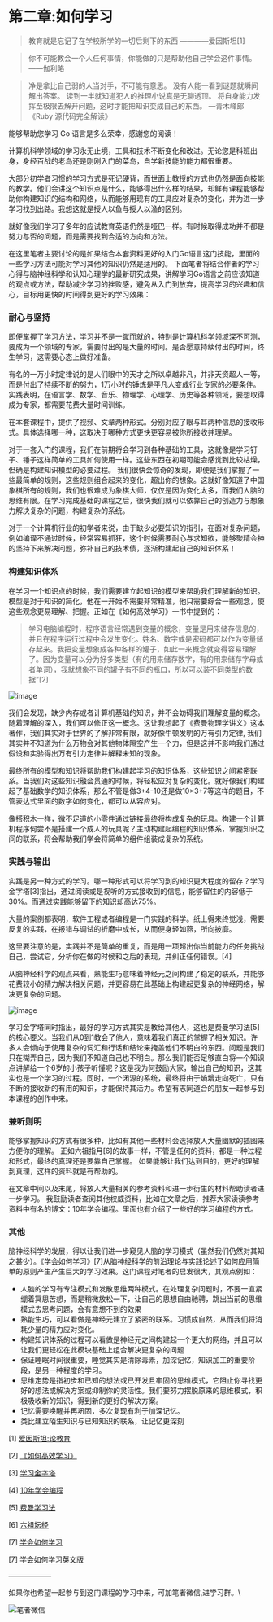 # 第二章:如何学习

> 教育就是忘记了在学校所学的一切后剩下的东西 ————爱因斯坦\[1]

> 你不可能教会一个人任何事情，你能做的只是帮助他自己学会这件事情。——伽利略

> 净是拿比自己弱的人当对手，不可能有意思。 没有人能一看到谜题就瞬间解出答案。 读到一半就知道犯人的推理小说真是无聊透顶。 将自身能力发挥至极限去解开问题，这时才能把知识变成自己的东西。 —青木峰郎《Ruby 源代码完全解读》

能够帮助您学习 Go 语言是多么荣幸，感谢您的阅读！

计算机科学领域的学习永无止境，工具和技术不断变化和改进。无论您是科班出身，身经百战的老鸟还是刚刚入门的菜鸟，自学新技能的能力都很重要。

大部分初学者习惯的学习方式是死记硬背，而世面上教授的方式也仍然是面向技能的教学。他们会讲这个知识点是什么，能够得出什么样的结果，却鲜有课程能够帮助你构建知识的结构和网络，从而能够用现有的工具应对复杂的变化，并为进一步学习找到出路。我想这就是授人以鱼与授人以渔的区别。

就好像我们学习了多年的应试教育英语仍然是哑巴一样。有时候取得成功并不都是努力与否的问题，而是需要找到合适的方向和方法。

在这里笔者主要讨论的是如果结合本套资料更好的入门Go语言这门技能，里面的一些学习方法可能对学习其他的知识仍然是适用的。 下面笔者将结合作者的学习心得与脑神经科学和认知心理学的最新研究成果，讲解学习Go语言之前应该知道的观点或方法，帮助减少学习的挫败感，避免从入门到放弃，提高学习的兴趣和信心，目标用更快的时间得到更好的学习效果：

### 耐心与坚持

即便掌握了学习方法，学习并不是一蹴而就的，特别是计算机科学领域深不可测，要成为一个领域的专家，需要付出的是大量的时间。是否愿意持续付出的时间，终生学习，这需要心态上做好准备。

有名的一万小时定律说的是人们眼中的天才之所以卓越非凡，并非天资超人一等，而是付出了持续不断的努力，1万小时的锤炼是平凡人变成行业专家的必要条件。实践表明，在语言学、数学、音乐、物理学、心理学、历史等各种领域，要想取得成为专家，都需要花费大量时间训练。

在本套课程中，提供了视频、文章两种形式。分别对应了眼与耳两种信息的接收形式。具体选择哪一种，这取决于哪种方式更快更容易被你所接收并理解。

对于一套入门的课程，我们在前期将会学习到各种基础的工具，这就像是学习钉子、锤子这样简单的工具如何使用一样。这些东西在初期可能会感觉到比较枯燥，但确是构建知识模型的必要过程。 我们很快会惊奇的发现，即便是我们掌握了一些最简单的规则，这些规则组合起来的变化，超出你的想象。这就好像知道了中国象棋所有的规则，我们也很难成为象棋大师，仅仅是因为变化太多，而我们人脑的思维有限。在学习完成基础的课程之后，很快我们就可以依靠自己的创造力与想象力解决复杂的问题，构建复杂的系统。

对于一个计算机行业的初学者来说，由于缺少必要知识的指引，在面对复杂问题，例如编译不通过时候，经常容易抓狂，这个时候需要耐心与求知欲，能够聚精会神的坚持下来解决问题，弥补自己的技术债，逐渐构建起自己的知识体系！

### 构建知识体系

在学习一个知识点的时候，我们需要建立起知识的模型来帮助我们理解新的知识。 模型是对于知识的简化，他在一开始不需要非常精准，他只需要综合一些观念，使这些观念更易理解、把握。正如在《如何高效学习》一书中提到的：

> 学习电脑编程时，程序语言经常遇到变量的概念，变量是用来储存信息的，并且在程序运行过程中会发生变化。姓名、数字或是密码都可以作为变量储存起来。我把变量想象成各种各样的罐子，如此一来概念就变得容易理解了。因为变量可以分为好多类型（有的用来储存数字，有的用来储存字母或者单词），我就想象不同的罐子有不同的瓶口，所以可以装不同类型的数据”\[2]

![image](https://user-images.githubusercontent.com/42735226/150683963-ac17514e-30cc-46e1-9ef7-5fdc65440328.png)

我们会发现，缺少内存或者计算机基础的知识，并不会妨碍我们理解变量的概念。随着理解的深入，我们可以修正这一概念。这让我想起了《费曼物理学讲义》这本著作，我们其实对于世界的了解非常有限，就好像牛顿发明的万有引力定律, 我们其实并不知道为什么万物会对其他物体隔空产生一个力，但是这并不影响我们通过假设和实验得出万有引力定律并解释未知的现象。

最终所有的模型和知识将帮助我们构建起学习的知识体系，这些知识之间紧密联系。当我们对这些知识融会贯通的时候，将轻松应对复杂的变化。就好像我们构建起了基础数学的知识体系，那么不管是做3+4-10还是做10×3+7等这样的题目，不管表达式里面的数字如何变化，都可以从容应对。

像搭积木一样，微不足道的小零件通过链接最终将构成复杂的玩具。构建一个计算机程序何尝不是搭建一个成人的玩具呢？主动构建起编程的知识体系，掌握知识之间的联系，将会帮助我们学会将简单的组件组装成复杂的系统。

### 实践与输出

实践是另一种方式的学习。哪一种形式可以将学习到的知识更大程度的留存？学习金字塔\[3]指出，通过阅读或是视听的方式接收到的信息，能够留住的内容低于30%。而通过实践能够留下的知识却高达75%。

大量的案例都表明，软件工程或者编程是一门实践的科学。纸上得来终觉浅，需要反复的实践，在报错与调试的折磨中成长，从而便身轻如燕，所向披靡。

这里要注意的是，实践并不是简单的重复，而是用一项超出你当前能力的任务挑战自己，尝试它，分析你在做的时候和之后的表现，并纠正任何错误。\[4]

从脑神经科学的观点来看，熟能生巧意味着神经元之间构建了稳定的联系，并能够花费较小的精力解决相关问题，并更容易在此基础上构建起更复杂的神经网络，解决更复杂的问题。

![image](https://user-images.githubusercontent.com/42735226/150683974-9dc3020e-d821-4bfc-bf5a-61a406b70185.png)

学习金字塔同时指出，最好的学习方式其实是教给其他人，这也是费曼学习法\[5]的核心要义。当我们从0到1教会了他人，意味着我们真正的掌握了相关知识。许多人会倾向于使用复杂的词汇和行话和结论来掩盖他们不明白的东西。问题是我们只在糊弄自己，因为我们不知道自己也不明白。那么我们能否足够直白将一个知识点讲解给一个6岁的小孩子听懂呢？这是我为何鼓励大家，输出自己的知识，这其实也是一个学习的过程。同时，一个闭源的系统，最终将由于熵增走向死亡，只有不断的接收新的有用的知识，才能保持其活力。希望有志同道合的朋友一起参与到本课程的创作中来。

### 兼听则明

能够掌握知识的方式有很多种，比如有其他一些材料会选择放入大量幽默的插图来方便你的理解。 正如六祖指月\[6]的故事一样，不管是任何的资料，都是一种过程和形式，最终的真理还是要靠自己掌握。 如果能够让我们达到目的，更好的理解到真理，这样的资料就是有帮助的。

在文章中间以及末尾，将放入大量相关的参考资料和进一步衍生的材料帮助读者进一步学习。 我鼓励读者查阅其他权威资料，比如在文章之后，推荐大家读读参考资料中有名的博文：10年学会编程。里面也有介绍了一些好的学习编程的方式。

### 其他

脑神经科学的发展，得以让我们进一步窥见人脑的学习模式（虽然我们仍然对其知之甚少）。《学会如何学习》\[7]从脑神经科学的前沿理论与实践论述了如何应用简单的原则产生产生巨大的学习效果。这门课程对笔者的启发很大，其观点例如：

* 人脑的学习有专注模式和发散思维两种模式。在处理复杂问题时，不要一直紧绷着冥思苦想，而是稍微放松一下，让自己的思想自由驰骋，跳出当前的思维模式去思考问题，会有意想不到的效果
* 熟能生巧，可以看做是神经元建立了紧密的联系。习惯成自然，从而我们将消耗少量的精力应对变化。
* 构建知识体系的过程可以看做是神经元之间构建起一个更大的网络，并且可以让我们更轻松在此模块基础上组合解决更复杂的问题
* 保证睡眠时间很重要，睡觉其实是清除毒素，加深记忆，知识加工的重要阶段，是另一种程度的学习。
* 思维定势是指初步和已知的想法或已开发且牢固的思维模式，它阻止你寻找更好的想法或解决方案或抑制你的灵活性。我们要努力摆脱原来的思维模式，积极吸收新的知识，得到新的更好的解决方案。
* 记忆需要唤醒并再巩固，多次复现有利于加深记忆。
* 类比建立陌生知识与已知知识的联系，让记忆更深刻

\[1] [爱因斯坦:论教育](https://www.andrew.cmu.edu/user/sobla/teaching/On\_Education\_Einstein.pdf)

\[2] [《如何高效学习》](https://book.douban.com/subject/25783654/)

\[3] [学习金字塔](https://en.wikipedia.org/wiki/Learning\_pyramid)

\[4] [10年学会编程](https://norvig.com/21-days.html)

\[5] [费曼学习法](https://wiki.mbalib.com/wiki/%E8%B4%B9%E6%9B%BC%E5%AD%A6%E4%B9%A0%E6%B3%95)

\[6] [六祖坛经](https://zh.wikipedia.org/wiki/%E5%85%AD%E7%A5%96%E5%9D%9B%E7%BB%8F)

\[7] [学会如何学习](https://www.coursera.org/learn/ruhe-xuexi)

\[7] [学会如何学习英文版](https://www.coursera.org/learn/learning-how-to-learn)

——————

如果你也希望一起参与到这门课程的学习中来，可加笔者微信,进学习群。\


![笔者微信](https://user-images.githubusercontent.com/42735226/153756008-1c9335b5-c0b0-4456-889f-58a42eaca23f.png)
